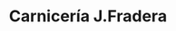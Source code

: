 ---
title: "Carnicería J.Fradera"
url: /la-roca-del-valles/carniceria-j-fradera/
shop: Metzgerei
---